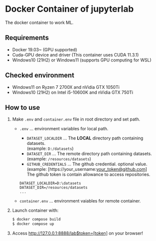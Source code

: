 # Docker Container of jupyterlab
The docker container to work ML.

## Requirements
- Docker 19.03~ (GPU supported)
- Cuda-GPU device and driver (This container uses CUDA 11.3.1)
- Windows10 (21H2) or Windows11 (supports GPU computing for WSL)

## Checked environment
- Windows11 on Ryzen 7 2700X and nVidia GTX 1050Ti
- Windows10 (21H2) on Intel i5-10600K and nVidia GTX 750Ti

## How to use
1. Make `.env` and `container.env` file in root directory and set path.
    - `.env` ... environment variables for local path.
        - `DATASET_LOCALDIR` ... The **LOCAL** directory path containing datasets.<br>(example: `D:/datasets`)
        - `DATASET_DIR` ... The remote directory path containing datasets.<br>(example: `/resources/datasets`)
        - `GITHUB_CREDENTIALS` ... The github credential. optional value.<br>(example: [https://your_username:your_token@github.com]<br> The github token is contain allowance to access repositories.
        ```env
        DATASET_LOCALDIR=D:\datasets
        DATASET_DIR=/resources/datasets
        ...
        ```

    - `container.env` ... environment vaiables for remote container.
        
2. Launch container with:
    ```sh
    $ docker compose build
    $ docker compose up
    ```

3. Access http://127.0.0.1:8888/lab$token=[token] on your browser!